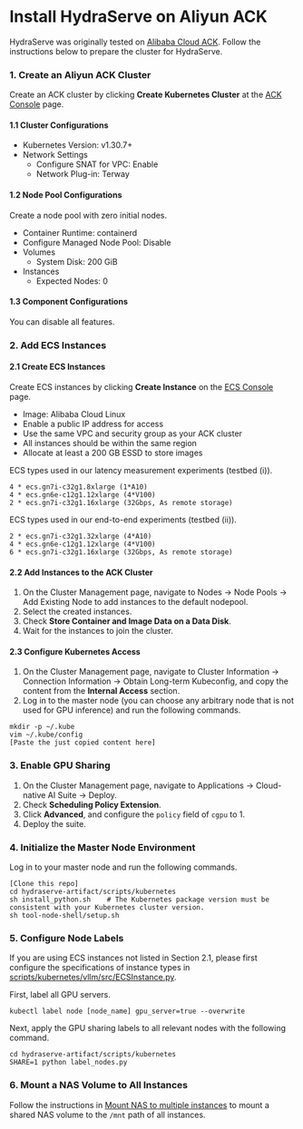 # Install HydraServe on Aliyun ACK

HydraServe was originally tested on [Alibaba Cloud ACK](https://www.alibabacloud.com/en/product/kubernetes?_p_lc=1). Follow the instructions below to prepare the cluster for HydraServe.

### 1. Create an Aliyun ACK Cluster

Create an ACK cluster by clicking **Create Kubernetes Cluster** at the [ACK Console](https://cs.console.aliyun.com/?#/k8s/cluster/list) page.

#### 1.1 Cluster Configurations

- Kubernetes Version: v1.30.7+
- Network Settings
  - Configure SNAT for VPC: Enable
  - Network Plug-in: Terway

#### 1.2 Node Pool Configurations

Create a node pool with zero initial nodes.
- Container Runtime: containerd
- Configure Managed Node Pool: Disable
- Volumes
  - System Disk: 200 GiB
- Instances
  - Expected Nodes: 0

#### 1.3 Component Configurations

You can disable all features.

### 2. Add ECS Instances

#### 2.1 Create ECS Instances

Create ECS instances by clicking **Create Instance** on the [ECS Console](https://ecs.console.aliyun.com/home#/) page.
- Image: Alibaba Cloud Linux
- Enable a public IP address for access
- Use the same VPC and security group as your ACK cluster
- All instances should be within the same region
- Allocate at least a 200 GB ESSD to store images

ECS types used in our latency measurement experiments (testbed (i)).

```
4 * ecs.gn7i-c32g1.8xlarge (1*A10)
4 * ecs.gn6e-c12g1.12xlarge (4*V100)
2 * ecs.gn7i-c32g1.16xlarge (32Gbps, As remote storage)
```

ECS types used in our end-to-end experiments (testbed (ii)).

```
2 * ecs.gn7i-c32g1.32xlarge (4*A10)
4 * ecs.gn6e-c12g1.12xlarge (4*V100)
6 * ecs.gn7i-c32g1.16xlarge (32Gbps, As remote storage)
```

#### 2.2 Add Instances to the ACK Cluster

1. On the Cluster Management page, navigate to Nodes -> Node Pools -> Add Existing Node to add instances to the default nodepool.
2. Select the created instances.
3. Check **Store Container and Image Data on a Data Disk**.
4. Wait for the instances to join the cluster.

#### 2.3 Configure Kubernetes Access

1. On the Cluster Management page, navigate to Cluster Information -> Connection Information -> Obtain Long-term Kubeconfig, and copy the content from the **Internal Access** section.
2. Log in to the master node (you can choose any arbitrary node that is not used for GPU inference) and run the following commands.
```
mkdir -p ~/.kube
vim ~/.kube/config
[Paste the just copied content here]
```

### 3. Enable GPU Sharing

1. On the Cluster Management page, navigate to Applications -> Cloud-native AI Suite -> Deploy.
2. Check **Scheduling Policy Extension**.
3. Click **Advanced**, and configure the `policy` field of `cgpu` to 1.
4. Deploy the suite.

### 4. Initialize the Master Node Environment

Log in to your master node and run the following commands.
```
[Clone this repo]
cd hydraserve-artifact/scripts/kubernetes
sh install_python.sh    # The Kubernetes package version must be consistent with your Kubernetes cluster version.
sh tool-node-shell/setup.sh
```
### 5. Configure Node Labels
   
If you are using ECS instances not listed in Section 2.1, please first configure the specifications of instance types in [scripts/kubernetes/vllm/src/ECSInstance.py](scripts/kubernetes/vllm/src/ECSInstance.py).

First, label all GPU servers.
```
kubectl label node [node_name] gpu_server=true --overwrite
```

Next, apply the GPU sharing labels to all relevant nodes with the following command.
```
cd hydraserve-artifact/scripts/kubernetes
SHARE=1 python label_nodes.py
```

### 6. Mount a NAS Volume to All Instances

Follow the instructions in [Mount NAS to multiple instances](https://help.aliyun.com/zh/nas/user-guide/mount-a-nas-file-system-on-multiple-ecs-instances-at-the-same-time?spm=5176.nas_overview.help.dexternal.51cf217dfzlsrW) to mount a shared NAS volume to the `/mnt` path of all instances.